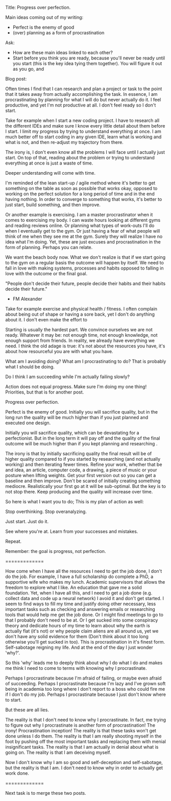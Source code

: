 
Title: Progress over perfection.

Main ideas coming out of my writing:
- Perfect is the enemy of good
- (over) planning as a form of procrastination

Ask:
- How are these main ideas linked to each other?
- Start before you think you are ready, because you'll never be ready until you start (this is the key idea tying them together). You will figure it out as you go, and

Blog post:

Often times I find that I can research and plan a project or task to the point that it takes away from actually accomplishing the task. In essence, I am procrastinating by planning for what I will do but never actually do it. I feel productive, and yet I'm not productive at all. I don't feel ready so I don't start.

Take for example when I start a new coding project. I have to research all the different IDEs and make sure I know every little detail about them before I start. I limit my progress by trying to understand everything at once. I am much better off to start coding in any given IDE, learn what is working and what is not, and then re-adjust my trajectory from there.

The irony is, I don't even know all the problems I will face until I actually just start. On top of that, reading about the problem or trying to understand everything at once is just a waste of time.

Deeper understanding will come with time.

I'm reminded of the lean start-up / agile method where it's better to get something on the table as soon as possible that works okay, opposed to working on the perfect solution for a long period of time and in the end having nothing. In order to converge to something that works, it's better to just start, build something, and then improve.

Or another example is exercising. I am a master procrastinator when it comes to exercising my body. I can waste hours looking at different gyms and reading reviews online. Or planning what types of work-outs I'll do when I eventually get to the gym. Or just having a fear of what people will think of me when they see me at the gym. Surely they will realize I have no idea what I'm doing. Yet, these are just excuses and procrastination in the form of planning. Perhaps you can relate.

We want the beach body now. What we don't realize is that if we start going to the gym on a regular basis the outcome will happen by itself. We need to fall in love with making systems, processes and habits opposed to falling in love with the outcome or the final goal.

"People don't decide their future, people decide their habits and their habits decide their future."
- FM Alexander

Take for example exercise and physical health / fitness. I often complain about being out of shape or having a sore back, yet I don't do anything about it. I don't even make the effort to

Starting is usually the hardest part. We convince ourselves we are not ready. Whatever it may be: not enough time, not enough knowledge, not enough support from friends. In reality, we already have everything we need. I think the old adage is true: it's not about the resources you have, it's about how resourceful you are with what you have.

What am I avoiding doing? What am I procrastinating to do? That is probably what I should be doing.

Do I think I am succeeding while I'm actually failing slowly?

Action does not equal progress. Make sure I'm doing my one thing! Priorities, but that is for another post.

Progress over perfection.

Perfect is the enemy of good. Initially you will sacrifice quality, but in the long run the quality will be much higher than if you just planned and executed one design.

Initially you will sacrifice quality, which can be devastating for a perfectionist. But in the long term it will pay off and the quality of the final outcome will be much higher than if you kept planning and researching .

The irony is that by initially sacrificing quality the final result will be of higher quality compared to if you started by researching (and not actually working) and then iterating fewer times. Refine your work, whether that be and idea, an article, computer code, a drawing, a piece of music or your posture when lifting weights. Get your first version out so you can get a baseline and then improve. Don't be scared of initially creating something mediocre. Realistically your first go at it will be sub-optimal. But the key is to not stop there. Keep producing and the quality will increase over time.

So here is what I want you to do; This is my plan of action as well:

Stop overthinking. Stop overanalyzing.

Just start. Just do it.

See where you're at. Learn from your successes and mistakes.

Repeat.

Remember: the goal is progress, not perfection.



=============

How come when I have all the resources I need to get the job done, I don't do the job.
For example, I have a full scholarship do complete a PhD, a supportive wife who makes my lunch. Academic supervisors that allows the freedom to explore what I like. An education that gave  me a solid foundation.
Yet, when I have all this, and I need to get a job done (e.g. collect data and code up a neural network) I avoid it and don't get started.
I seem to find ways to fill my time and justify doing other necessary, less important tasks such as checking and answering emails or researching tools that would help me get the job done.
Or I might find meetings to go to that I probably don't need to be at. Or I get sucked into some conspiracy theory and dedicate hours of my time to learn about why the earth is actually flat (it's not) or why people claim aliens are all around us, yet we don't have any solid evidence for them (Don't think about it too long otherwise you'll get sucked in too).
This is procrastination in it's finest form. Self-sabotage reigning my life.
And at the end of the day I just wonder 'why?'.

So this 'why' leads me to deeply think about why I do what I do and makes me think I need to come to terms with knowing why I procrastinate.

Perhaps I procrastinate because I'm afraid of failing, or maybe even afraid of succeeding.
Perhaps I procrastinate because I'm lazy and I've grown soft being in academia too long where I don't report to a boss who could fire me if I don't do my job.
Perhaps I procrastinate because I just don't know where to start.

But these are all lies.

The reality is that I don't need to know why I procrastinate. In fact, me trying to figure out why I procrastinate is another form of procrastination! The irony! Procrastination inception!
The reality is that these tasks won't get done unless I do them.
The reality is that I am really shooting myself in the foot by pushing off the most important tasks and replacing them with menial insignificant tasks.
The reality is that I am actually in denial about what is going on.
The reality is that I am deceiving myself.

Now I don't know why I am so good and self-deception and self-sabotage, but the reality is that I am.
I don't need to know why in order to actually get work done.


=============

Next task is to merge these two posts.
